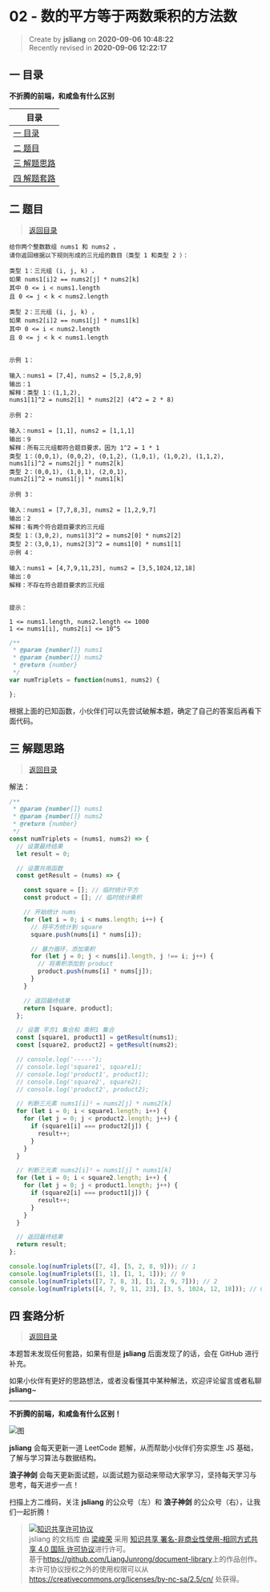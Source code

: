 02 - 数的平方等于两数乘积的方法数
===

> Create by **jsliang** on **2020-09-06 10:48:22**  
> Recently revised in **2020-09-06 12:22:17**

## <a name="chapter-one" id="chapter-one"></a>一 目录

**不折腾的前端，和咸鱼有什么区别**

| 目录 |
| --- |
| [一 目录](#chapter-one) |
| <a name="catalog-chapter-two" id="catalog-chapter-two"></a>[二 题目](#chapter-two) |
| <a name="catalog-chapter-three" id="catalog-chapter-three"></a>[三 解题思路](#chapter-three) |
| <a name="catalog-chapter-four" id="catalog-chapter-four"></a>[四 解题套路](#chapter-four) |

## <a name="chapter-two" id="chapter-two"></a>二 题目

> [返回目录](#chapter-one)

```
给你两个整数数组 nums1 和 nums2 ，
请你返回根据以下规则形成的三元组的数目（类型 1 和类型 2 ）：

类型 1：三元组 (i, j, k) ，
如果 nums1[i]2 == nums2[j] * nums2[k]
其中 0 <= i < nums1.length
且 0 <= j < k < nums2.length

类型 2：三元组 (i, j, k) ，
如果 nums2[i]2 == nums1[j] * nums1[k]
其中 0 <= i < nums2.length
且 0 <= j < k < nums1.length
 

示例 1：

输入：nums1 = [7,4], nums2 = [5,2,8,9]
输出：1
解释：类型 1：(1,1,2),
nums1[1]^2 = nums2[1] * nums2[2] (4^2 = 2 * 8)

示例 2：

输入：nums1 = [1,1], nums2 = [1,1,1]
输出：9
解释：所有三元组都符合题目要求，因为 1^2 = 1 * 1
类型 1：(0,0,1), (0,0,2), (0,1,2), (1,0,1), (1,0,2), (1,1,2),
nums1[i]^2 = nums2[j] * nums2[k]
类型 2：(0,0,1), (1,0,1), (2,0,1),
nums2[i]^2 = nums1[j] * nums1[k]

示例 3：

输入：nums1 = [7,7,8,3], nums2 = [1,2,9,7]
输出：2
解释：有两个符合题目要求的三元组
类型 1：(3,0,2), nums1[3]^2 = nums2[0] * nums2[2]
类型 2：(3,0,1), nums2[3]^2 = nums1[0] * nums1[1]
示例 4：

输入：nums1 = [4,7,9,11,23], nums2 = [3,5,1024,12,18]
输出：0
解释：不存在符合题目要求的三元组
 

提示：

1 <= nums1.length, nums2.length <= 1000
1 <= nums1[i], nums2[i] <= 10^5
```

```js
/**
 * @param {number[]} nums1
 * @param {number[]} nums2
 * @return {number}
 */
var numTriplets = function(nums1, nums2) {

};
```

根据上面的已知函数，小伙伴们可以先尝试破解本题，确定了自己的答案后再看下面代码。

## <a name="chapter-three" id="chapter-three"></a>三 解题思路

> [返回目录](#chapter-one)

解法：

```js
/**
 * @param {number[]} nums1
 * @param {number[]} nums2
 * @return {number}
 */
const numTriplets = (nums1, nums2) => {
  // 设置最终结果
  let result = 0;

  // 设置共用函数
  const getResult = (nums) => {

    const square = []; // 临时统计平方
    const product = []; // 临时统计乘积

    // 开始统计 nums
    for (let i = 0; i < nums.length; i++) {
      // 将平方统计到 square
      square.push(nums[i] * nums[i]);

      // 暴力循环，添加乘积
      for (let j = 0; j < nums[i].length, j !== i; j++) {
        // 将乘积添加到 product
        product.push(nums[i] * nums[j]);
      }
    }

    // 返回最终结果
    return [square, product];
  };

  // 设置 平方1 集合和 乘积1 集合
  const [square1, product1] = getResult(nums1);
  const [square2, product2] = getResult(nums2);

  // console.log('-----');
  // console.log('square1', square1);
  // console.log('product1', product1);
  // console.log('square2', square2);
  // console.log('product2', product2);

  // 判断三元素 nums1[i]² = nums2[j] * nums2[k]
  for (let i = 0; i < square1.length; i++) {
    for (let j = 0; j < product2.length; j++) {
      if (square1[i] === product2[j]) {
        result++;
      }
    }
  }

  // 判断三元素 nums2[i]² = nums1[j] * nums1[k]
  for (let i = 0; i < square2.length; i++) {
    for (let j = 0; j < product1.length; j++) {
      if (square2[i] === product1[j]) {
        result++;
      }
    }
  }

  // 返回最终结果
  return result;
};

console.log(numTriplets([7, 4], [5, 2, 8, 9])); // 1
console.log(numTriplets([1, 1], [1, 1, 1])); // 9
console.log(numTriplets([7, 7, 8, 3], [1, 2, 9, 7])); // 2
console.log(numTriplets([4, 7, 9, 11, 23], [3, 5, 1024, 12, 18])); // 0
```

## <a name="chapter-four" id="chapter-four"></a>四 套路分析

> [返回目录](#chapter-one)

本题暂未发现任何套路，如果有但是 **jsliang** 后面发现了的话，会在 GitHub 进行补充。

如果小伙伴有更好的思路想法，或者没看懂其中某种解法，欢迎评论留言或者私聊 **jsliang**~

---

**不折腾的前端，和咸鱼有什么区别！**

![图](https://github.com/LiangJunrong/document-library/blob/master/public-repertory/img/z-index-small.png?raw=true)

**jsliang** 会每天更新一道 LeetCode 题解，从而帮助小伙伴们夯实原生 JS 基础，了解与学习算法与数据结构。

**浪子神剑** 会每天更新面试题，以面试题为驱动来带动大家学习，坚持每天学习与思考，每天进步一点！

扫描上方二维码，关注 **jsliang** 的公众号（左）和 **浪子神剑** 的公众号（右），让我们一起折腾！

> <a rel="license" href="http://creativecommons.org/licenses/by-nc-sa/4.0/"><img alt="知识共享许可协议" style="border-width:0" src="https://i.creativecommons.org/l/by-nc-sa/4.0/88x31.png" /></a><br /><span xmlns:dct="http://purl.org/dc/terms/" property="dct:title">jsliang 的文档库</span> 由 <a xmlns:cc="http://creativecommons.org/ns#" href="https://github.com/LiangJunrong/document-library" property="cc:attributionName" rel="cc:attributionURL">梁峻荣</a> 采用 <a rel="license" href="http://creativecommons.org/licenses/by-nc-sa/4.0/">知识共享 署名-非商业性使用-相同方式共享 4.0 国际 许可协议</a>进行许可。<br />基于<a xmlns:dct="http://purl.org/dc/terms/" href="https://github.com/LiangJunrong/document-library" rel="dct:source">https://github.com/LiangJunrong/document-library</a>上的作品创作。<br />本许可协议授权之外的使用权限可以从 <a xmlns:cc="http://creativecommons.org/ns#" href="https://creativecommons.org/licenses/by-nc-sa/2.5/cn/" rel="cc:morePermissions">https://creativecommons.org/licenses/by-nc-sa/2.5/cn/</a> 处获得。